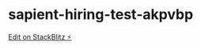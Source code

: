 # sapient-hiring-test-akpvbp

[Edit on StackBlitz ⚡️](https://stackblitz.com/edit/sapient-hiring-test-akpvbp)